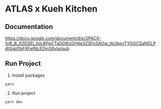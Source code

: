 # ATLAS x Kueh Kitchen

## Documentation

https://docs.google.com/document/d/e/2PACX-1vR_B_XZGSEI_3oL8PpCTa0GWzCH6e3ZSFoSAOw_tbUbovTYGGCSaNGLPdlQgjjObFRFetNLEDmS8yla/pub

## Run Project

1. Install packages

`yarn`

2. Run project

`yarn dev`
